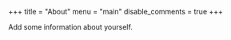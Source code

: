 +++
title = "About"
menu = "main"
disable_comments = true
+++

Add some information about yourself.
